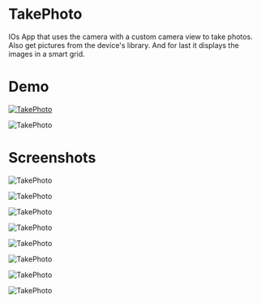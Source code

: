 # TakePhoto

IOs App that uses the camera with a custom camera view to take photos. Also get pictures from the device's library. And for last it displays the images in a smart grid.

# Demo
[![TakePhoto](http://img.youtube.com/vi/4SJjJgp0oqc/0.jpg)](https://www.youtube.com/watch?v=4SJjJgp0oqc "TakePhoto")


![TakePhoto](https://github.com/emersonbroga/TakePhoto/blob/master/examples/screenshots/001.gif)

# Screenshots

![TakePhoto](https://github.com/emersonbroga/TakePhoto/blob/master/examples/screenshots/001.PNG)

![TakePhoto](https://github.com/emersonbroga/TakePhoto/blob/master/examples/screenshots/002.PNG)

![TakePhoto](https://github.com/emersonbroga/TakePhoto/blob/master/examples/screenshots/003.PNG)

![TakePhoto](https://github.com/emersonbroga/TakePhoto/blob/master/examples/screenshots/004.PNG)

![TakePhoto](https://github.com/emersonbroga/TakePhoto/blob/master/examples/screenshots/005.PNG)

![TakePhoto](https://github.com/emersonbroga/TakePhoto/blob/master/examples/screenshots/006.PNG)

![TakePhoto](https://github.com/emersonbroga/TakePhoto/blob/master/examples/screenshots/007.PNG)

![TakePhoto](https://github.com/emersonbroga/TakePhoto/blob/master/examples/screenshots/008.PNG)
